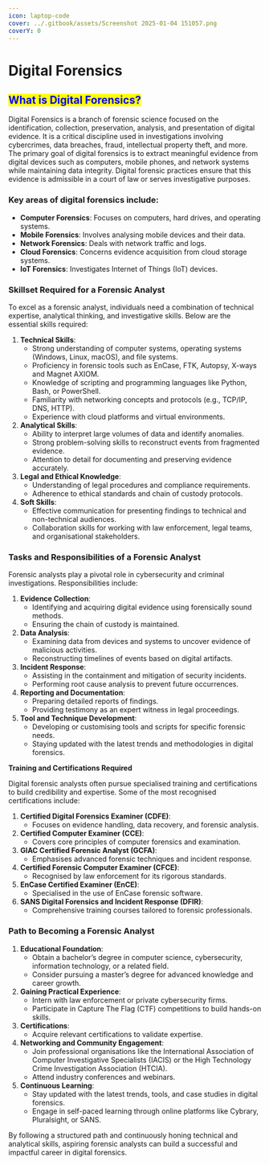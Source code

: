 ```yaml
---
icon: laptop-code
cover: ../.gitbook/assets/Screenshot 2025-01-04 151057.png
coverY: 0
---
```


# Digital Forensics

## <mark style="color:blue;">**What is Digital Forensics?**</mark>

Digital Forensics is a branch of forensic science focused on the identification, collection, preservation, analysis, and presentation of digital evidence. It is a critical discipline used in investigations involving cybercrimes, data breaches, fraud, intellectual property theft, and more. The primary goal of digital forensics is to extract meaningful evidence from digital devices such as computers, mobile phones, and network systems while maintaining data integrity. Digital forensic practices ensure that this evidence is admissible in a court of law or serves investigative purposes.

### Key areas of digital forensics include:

* **Computer Forensics**: Focuses on computers, hard drives, and operating systems.
* **Mobile Forensics**: Involves analysing mobile devices and their data.
* **Network Forensics**: Deals with network traffic and logs.
* **Cloud Forensics**: Concerns evidence acquisition from cloud storage systems.
* **IoT Forensics**: Investigates Internet of Things (IoT) devices.

### **Skillset Required for a Forensic Analyst**

To excel as a forensic analyst, individuals need a combination of technical expertise, analytical thinking, and investigative skills. Below are the essential skills required:

1. **Technical Skills**:
   * Strong understanding of computer systems, operating systems (Windows, Linux, macOS), and file systems.
   * Proficiency in forensic tools such as EnCase, FTK, Autopsy, X-ways and Magnet AXIOM.
   * Knowledge of scripting and programming languages like Python, Bash, or PowerShell.
   * Familiarity with networking concepts and protocols (e.g., TCP/IP, DNS, HTTP).
   * Experience with cloud platforms and virtual environments.
2. **Analytical Skills**:
   * Ability to interpret large volumes of data and identify anomalies.
   * Strong problem-solving skills to reconstruct events from fragmented evidence.
   * Attention to detail for documenting and preserving evidence accurately.
3. **Legal and Ethical Knowledge**:
   * Understanding of legal procedures and compliance requirements.
   * Adherence to ethical standards and chain of custody protocols.
4. **Soft Skills**:
   * Effective communication for presenting findings to technical and non-technical audiences.
   * Collaboration skills for working with law enforcement, legal teams, and organisational stakeholders.

### **Tasks and Responsibilities of a Forensic Analyst**

Forensic analysts play a pivotal role in cybersecurity and criminal investigations. Responsibilities include:

1. **Evidence Collection**:
   * Identifying and acquiring digital evidence using forensically sound methods.
   * Ensuring the chain of custody is maintained.
2. **Data Analysis**:
   * Examining data from devices and systems to uncover evidence of malicious activities.
   * Reconstructing timelines of events based on digital artifacts.
3. **Incident Response**:
   * Assisting in the containment and mitigation of security incidents.
   * Performing root cause analysis to prevent future occurrences.
4. **Reporting and Documentation**:
   * Preparing detailed reports of findings.
   * Providing testimony as an expert witness in legal proceedings.
5. **Tool and Technique Development**:
   * Developing or customising tools and scripts for specific forensic needs.
   * Staying updated with the latest trends and methodologies in digital forensics.

**Training and Certifications Required**

Digital forensic analysts often pursue specialised training and certifications to build credibility and expertise. Some of the most recognised certifications include:

1. **Certified Digital Forensics Examiner (CDFE)**:
   * Focuses on evidence handling, data recovery, and forensic analysis.
2. **Certified Computer Examiner (CCE)**:
   * Covers core principles of computer forensics and examination.
3. **GIAC Certified Forensic Analyst (GCFA)**:
   * Emphasises advanced forensic techniques and incident response.
4. **Certified Forensic Computer Examiner (CFCE)**:
   * Recognised by law enforcement for its rigorous standards.
5. **EnCase Certified Examiner (EnCE)**:
   * Specialised in the use of EnCase forensic software.
6. **SANS Digital Forensics and Incident Response (DFIR)**:
   * Comprehensive training courses tailored to forensic professionals.

### **Path to Becoming a Forensic Analyst**

1. **Educational Foundation**:
   * Obtain a bachelor’s degree in computer science, cybersecurity, information technology, or a related field.
   * Consider pursuing a master’s degree for advanced knowledge and career growth.
2. **Gaining Practical Experience**:
   * Intern with law enforcement or private cybersecurity firms.
   * Participate in Capture The Flag (CTF) competitions to build hands-on skills.
3. **Certifications**:
   * Acquire relevant certifications to validate expertise.
4. **Networking and Community Engagement**:
   * Join professional organisations like the International Association of Computer Investigative Specialists (IACIS) or the High Technology Crime Investigation Association (HTCIA).
   * Attend industry conferences and webinars.
5. **Continuous Learning**:
   * Stay updated with the latest trends, tools, and case studies in digital forensics.
   * Engage in self-paced learning through online platforms like Cybrary, Pluralsight, or SANS.

By following a structured path and continuously honing technical and analytical skills, aspiring forensic analysts can build a successful and impactful career in digital forensics.

